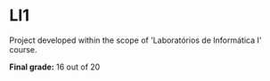 # LI1

Project developed within the scope of 'Laboratórios de Informática I' course.

**Final grade:** 16 out of 20
